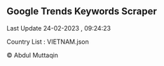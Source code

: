 

## Google Trends Keywords Scraper 
 
Last Update 24-02-2023 , 09:24:23

Country List :
VIETNAM.json



© Abdul Muttaqin 
